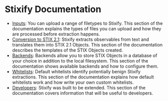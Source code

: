 # Stixify Documentation

* [Inputs](inputs.md): You can upload a range of filetypes to Stixify. This section of the documentation explains the types of files you can upload and how they are processed before extraction happens.
* [Conversion to STIX 2.1](conversions.md): Stixify extracts observables from text and translates them into STIX 2.1 Objects. This section of the documentation describes the templates of the STIX Objects created.
* [Backends](backends.md): Backends allow you to store STIX Objects in a database of your choice in addition to the local filesystem. This section of the documentation shows available backends and how to configure them.
* [Whitelists](whitelists.md): Default whitelists identify potentially benign Stixify extractions. This section of the documentation explains how default whitelists work and how write your own custom whitelists.
* [Developers](developers.md): Stixify was built to be extended. This section of the documentation covers information that will be useful to developers.